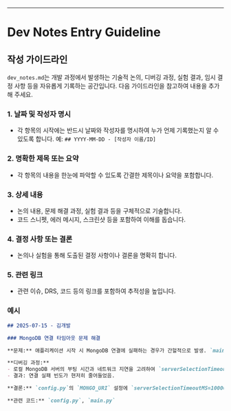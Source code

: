 ---
# Dev Notes Entry Guideline

## 작성 가이드라인

`dev_notes.md`는 개발 과정에서 발생하는 기술적 논의, 디버깅 과정, 실험 결과, 임시 결정 사항 등을 자유롭게 기록하는 공간입니다. 다음 가이드라인을 참고하여 내용을 추가해 주세요.

### 1. 날짜 및 작성자 명시
- 각 항목의 시작에는 반드시 날짜와 작성자를 명시하여 누가 언제 기록했는지 알 수 있도록 합니다.
  예: `## YYYY-MM-DD - [작성자 이름/ID]`

### 2. 명확한 제목 또는 요약
- 각 항목의 내용을 한눈에 파악할 수 있도록 간결한 제목이나 요약을 포함합니다.

### 3. 상세 내용
- 논의 내용, 문제 해결 과정, 실험 결과 등을 구체적으로 기술합니다.
- 코드 스니펫, 에러 메시지, 스크린샷 등을 포함하여 이해를 돕습니다.

### 4. 결정 사항 또는 결론
- 논의나 실험을 통해 도출된 결정 사항이나 결론을 명확히 합니다.

### 5. 관련 링크
- 관련 이슈, DRS, 코드 등의 링크를 포함하여 추적성을 높입니다.

### 예시
```markdown
## 2025-07-15 - 김개발

### MongoDB 연결 타임아웃 문제 해결

**문제:** 애플리케이션 시작 시 MongoDB 연결에 실패하는 경우가 간헐적으로 발생. `main.py`의 `MongoClient` 연결 시 `serverSelectionTimeoutMS`가 너무 짧은 것으로 의심됨.

**디버깅 과정:**
- 로컬 MongoDB 서버의 부팅 시간과 네트워크 지연을 고려하여 `serverSelectionTimeoutMS` 값을 5000ms에서 10000ms로 증가시켜 테스트.
- 결과: 연결 실패 빈도가 현저히 줄어들었음.

**결론:** `config.py`의 `MONGO_URI` 설정에 `serverSelectionTimeoutMS=10000`을 추가하여 안정성을 확보.

**관련 코드:** `config.py`, `main.py`
```
